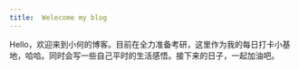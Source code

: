 ```yaml
---
title:  Welecome my blog
---
```

Hello，欢迎来到小何的博客。目前在全力准备考研，这里作为我的每日打卡小基地，哈哈。同时会写一些自己平时的生活感悟。接下来的日子，一起加油吧。
